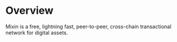 # Overview
Mixin is a free, lightning fast, peer-to-peer, cross-chain transactional network for digital assets. 
